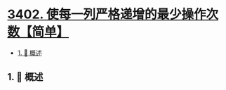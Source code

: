 # [3402. 使每一列严格递增的最少操作次数【简单】](https://github.com/Tdahuyou/TNotes.leetcode/tree/main/notes/3402.%20%E4%BD%BF%E6%AF%8F%E4%B8%80%E5%88%97%E4%B8%A5%E6%A0%BC%E9%80%92%E5%A2%9E%E7%9A%84%E6%9C%80%E5%B0%91%E6%93%8D%E4%BD%9C%E6%AC%A1%E6%95%B0%E3%80%90%E7%AE%80%E5%8D%95%E3%80%91)

<!-- region:toc -->

- [1. 📝 概述](#1--概述)

<!-- endregion:toc -->

## 1. 📝 概述
